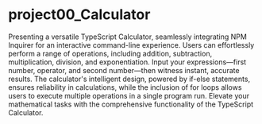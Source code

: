 # project00_Calculator

Presenting a versatile TypeScript Calculator, seamlessly integrating NPM Inquirer for an interactive command-line experience. Users can effortlessly perform a range of operations, including addition, subtraction, multiplication, division, and exponentiation. Input your expressions—first number, operator, and second number—then witness instant, accurate results. The calculator's intelligent design, powered by if-else statements, ensures reliability in calculations, while the inclusion of for loops allows users to execute multiple operations in a single program run. Elevate your mathematical tasks with the comprehensive functionality of the TypeScript Calculator.